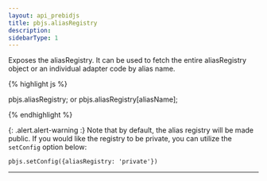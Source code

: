 ```yaml
---
layout: api_prebidjs
title: pbjs.aliasRegistry
description:
sidebarType: 1
---
```



Exposes the aliasRegistry. It can be used to fetch the entire aliasRegistry object or an individual adapter code by alias name.

{% highlight js %}

pbjs.aliasRegistry; or pbjs.aliasRegistry[aliasName];

{% endhighlight %}

{: .alert.alert-warning :}
Note that by default, the alias registry will be made public.  If you would like the registry to be private, you can utilize the `setConfig` option below:

```
pbjs.setConfig({aliasRegistry: 'private'})
```

<hr class="full-rule" />
